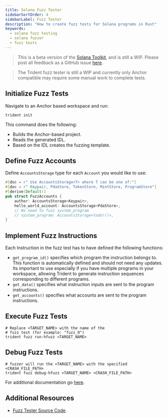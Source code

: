 ```yaml
---
title: Solana Fuzz Tester
sidebarSortOrder: 4
sidebarLabel: Fuzz Tester
description: "How to create fuzz tests for Solana programs in Rust"
keywords:
  - solana fuzz testing
  - solana fuzzer
  - fuzz tests
---
```


> This is a beta version of the [Solana Toolkit](/docs/toolkit/index.md), and is
> still a WIP. Please post all feedback as a GitHub issue
> [here](https://github.com/solana-foundation/developer-content/issues/new?title=%5Btoolkit%5D%20).

> The Trident fuzz tester is still a WIP and currently only Anchor compatible
> may require some manual work to complete tests.

## Initialize Fuzz Tests

Navigate to an Anchor based workspace and run:

```shell
trident init
```

This command does the following:

- Builds the Anchor-based project.
- Reads the generated IDL.
- Based on the IDL creates the fuzzing template.

## Define Fuzz Accounts

Define `AccountsStorage` type for each `Account` you would like to use:

```rust
#[doc = r" Use AccountsStorage<T> where T can be one of:"]
#[doc = r" Keypair, PdaStore, TokenStore, MintStore, ProgramStore"]
#[derive(Default)]
pub struct FuzzAccounts {
    author: AccountsStorage<Keypair>,
    hello_world_account: AccountsStorage<PdaStore>,
    // No need to fuzz system_program
    // system_program: AccountsStorage<todo!()>,
}
```

## Implement Fuzz Instructions

Each Instruction in the fuzz test has to have defined the following functions:

- `get_program_id()` specifies which program the instruction belongs to. This
  function is automatically defined and should not need any updates. Its
  important to use especially if you have multiple programs in your workspace,
  allowing Trident to generate instruction sequences corresponding to different
  programs.
- `get_data()` specifies what instruction inputs are sent to the program
  instructions.
- `get_accounts()` specifies what accounts are sent to the program instructions.

## Execute Fuzz Tests

```shell
# Replace <TARGET_NAME> with the name of the
# fuzz test (for example: "fuzz_0")
trident fuzz run-hfuzz <TARGET_NAME>
```

## Debug Fuzz Tests

```shell
# fuzzer will run the <TARGET_NAME> with the specified <CRASH_FILE_PATH>
trident fuzz debug-hfuzz <TARGET_NAME> <CRASH_FILE_PATH>
```

For additional documentation go [here](https://ackee.xyz/trident/docs/latest/).

## Additional Resources

- [Fuzz Tester Source Code](https://github.com/Ackee-Blockchain/trident).
